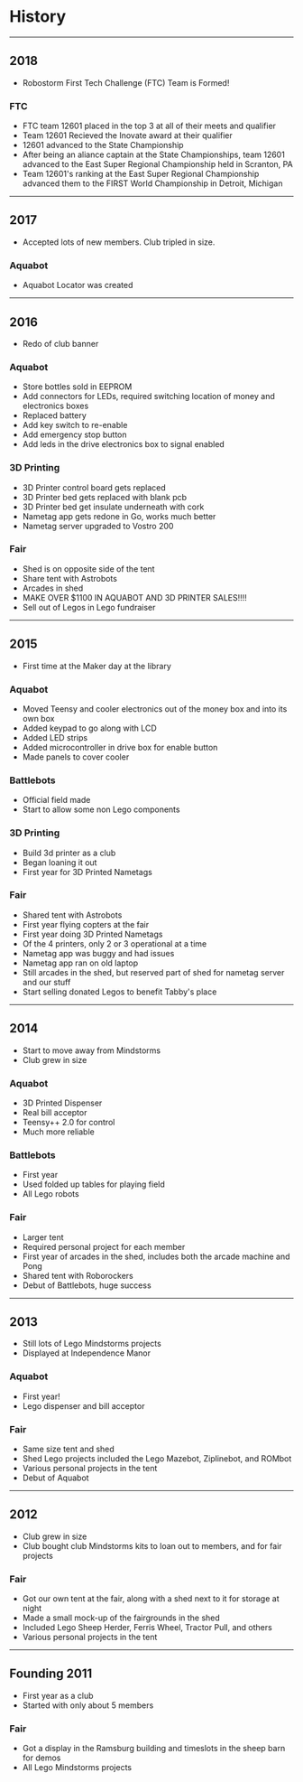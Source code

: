 # History
---

## 2018
 - Robostorm First Tech Challenge (FTC) Team is Formed!

### FTC
 - FTC team 12601 placed in the top 3 at all of their meets and qualifier
 - Team 12601 Recieved the Inovate award at their qualifier
 - 12601 advanced to the State Championship
 - After being an aliance captain at the State Championships, team 12601 advanced to the East Super Regional Championship held in Scranton, PA
 - Team 12601's ranking at the East Super Regional Championship advanced them to the FIRST World Championship in Detroit, Michigan

---
## 2017
 - Accepted lots of new members. Club tripled in size.

### Aquabot
 - Aquabot Locator was created

---
## 2016
 - Redo of club banner

### Aquabot
 - Store bottles sold in EEPROM
 - Add connectors for LEDs, required switching location of money and electronics boxes
 - Replaced battery
 - Add key switch to re-enable
 - Add emergency stop button
 - Add leds in the drive electronics box to signal enabled

### 3D Printing
 - 3D Printer control board gets replaced
 - 3D Printer bed gets replaced with blank pcb
 - 3D Printer bed get insulate underneath with cork
 - Nametag app gets redone in Go, works much better
 - Nametag server upgraded to Vostro 200

### Fair
 - Shed is on opposite side of the tent
 - Share tent with Astrobots
 - Arcades in shed
 - MAKE OVER $1100 IN AQUABOT AND 3D PRINTER SALES!!!!
 - Sell out of Legos in Lego fundraiser

---
## 2015
 - First time at the Maker day at the library

### Aquabot
 - Moved Teensy and cooler electronics out of the money box and into its own box
 - Added keypad to go along with LCD
 - Added LED strips
 - Added microcontroller in drive box for enable button
 - Made panels to cover cooler

### Battlebots
 - Official field made
 - Start to allow some non Lego components

### 3D Printing
 - Build 3d printer as a club
 - Began loaning it out
 - First year for 3D Printed Nametags

### Fair
 - Shared tent with Astrobots
 - First year flying copters at the fair
 - First year doing 3D Printed Nametags
  - Of the 4 printers, only 2 or 3 operational at a time
  - Nametag app was buggy and had issues
  - Nametag app ran on old laptop
 - Still arcades in the shed, but reserved part of shed for nametag server and our stuff
 - Start selling donated Legos to benefit Tabby's place

---
## 2014
 - Start to move away from Mindstorms
 - Club grew in size

### Aquabot
 - 3D Printed Dispenser
 - Real bill acceptor
 - Teensy++ 2.0 for control
 - Much more reliable

### Battlebots
 - First year
 - Used folded up tables for playing field
 - All Lego robots

### Fair
 - Larger tent
 - Required personal project for each member
 - First year of arcades in the shed, includes both the arcade machine and Pong
 - Shared tent with Roborockers
 - Debut of Battlebots, huge success

---
## 2013
 - Still lots of Lego Mindstorms projects
 - Displayed at Independence Manor

### Aquabot
 - First year!
 - Lego dispenser and bill acceptor

### Fair
 - Same size tent and shed
 - Shed Lego projects included the Lego Mazebot, Ziplinebot, and ROMbot
 - Various personal projects in the tent
 - Debut of Aquabot

---
## 2012
 - Club grew in size
 - Club bought club Mindstorms kits to loan out to members, and for fair projects

### Fair
 - Got our own tent at the fair, along with a shed next to it for storage at night
 - Made a small mock-up of the fairgrounds in the shed
 - Included Lego Sheep Herder, Ferris Wheel, Tractor Pull, and others
 - Various personal projects in the tent

---
## Founding 2011
 - First year as a club
 - Started with only about 5 members

### Fair
 - Got a display in the Ramsburg building and timeslots in the sheep barn for demos
 - All Lego Mindstorms projects
